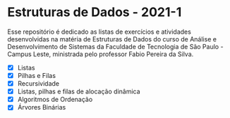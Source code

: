 # Estruturas de Dados - 2021-1

Esse repositório é dedicado as listas de exercícios e atividades desenvolvidas na matéria de Estruturas de Dados do curso de Análise e Desenvolvimento de Sistemas da Faculdade de Tecnologia de São Paulo - Campus Leste, ministrada pelo professor Fabio Pereira da Silva.

 - [x] Listas
 - [x] Pilhas e Filas
 - [x] Recursividade
 - [x] Listas, pilhas e filas de alocação dinâmica
 - [x] Algoritmos de Ordenação
 - [x] Árvores Binárias